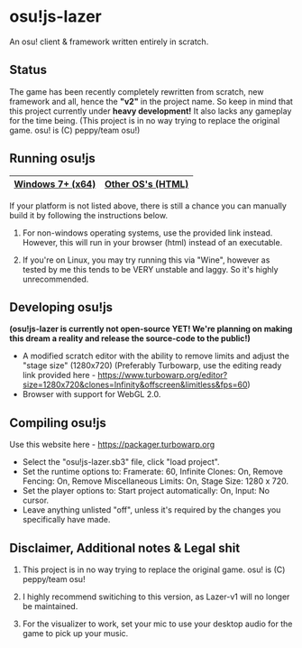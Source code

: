 # osu!js-lazer
 An osu! client & framework written entirely in scratch.
 
 ## Status
 
 The game has been recently completely rewritten from scratch, new framework and all, hence the **"v2"** in the project name.
 So keep in mind that this project currently under **heavy development!** It also lacks any gameplay for the time being.
 (This project is in no way trying to replace the original game. osu! is (C) peppy/team osu!)
 
 ## Running osu!js

 | [Windows 7+ (x64)](https://github.com/TheEggo58/osujs-lazer/releases/download/Release/install.exe) | [Other OS's (HTML)](https://github.com/TheEggo58/osujs-lazer/releases/download/Release/osujs-lazer-v2.html) | 
 | ------------- | ------------- |
 
 If your platform is not listed above, there is still a chance you can manually build it by following the instructions below.
 
 1. For non-windows operating systems, use the provided link instead. However, this will run in your browser (html) instead of an executable.
 
 2. If you're on Linux, you may try running this via "Wine", however as tested by me this tends to be VERY unstable and laggy. So it's highly unrecommended.
 
 ## Developing osu!js
 
 **(osu!js-lazer is currently not open-source YET! We're planning on making this dream a reality and release the source-code to the public!)**
 
 - A modified scratch editor with the ability to remove limits and adjust the "stage size" (1280x720)
 (Preferably Turbowarp, use the editing ready link provided here - https://www.turbowarp.org/editor?size=1280x720&clones=Infinity&offscreen&limitless&fps=60)
 - Browser with support for WebGL 2.0.

 ## Compiling osu!js
 
 Use this website here - https://packager.turbowarp.org
 
 - Select the "osu!js-lazer.sb3" file, click "load project".
 - Set the runtime options to: Framerate: 60, Infinite Clones: On, Remove Fencing: On, Remove Miscellaneous Limits: On, Stage Size: 1280 x 720.
 - Set the player options to: Start project automatically: On, Input: No cursor.
 - Leave anything unlisted "off", unless it's required by the changes you specifically have made.

 ## Disclaimer, Additional notes & Legal shit
 1. This project is in no way trying to replace the original game. osu! is (C) peppy/team osu!
 
 2. I highly recommend switiching to this version, as Lazer-v1 will no longer be maintained.

 3. For the visualizer to work, set your mic to use your desktop audio for the game to pick up your music.
 
